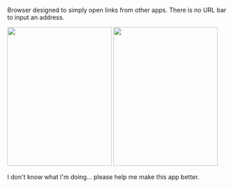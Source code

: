 Browser designed to simply open links from other apps. There is no URL bar to input an address. 

<img src="https://i.ibb.co/LzsBXL3/Screenshot-20240112-162740.png" width="240" height="320"> <img src="https://i.ibb.co/1s8QTPx/Screenshot-20240112-162814.png" width="240" height="320">

I don't know what I'm doing... please help me make this app better.
